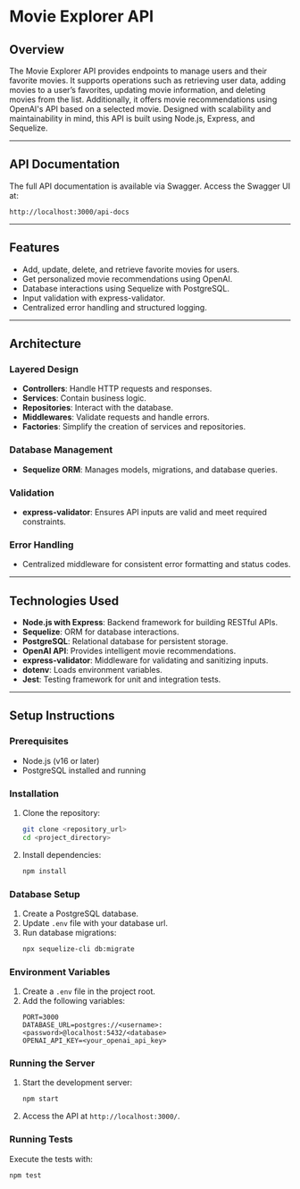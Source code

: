 # Movie Explorer API

## Overview

The Movie Explorer API provides endpoints to manage users and their favorite movies. It supports operations such as retrieving user data, adding movies to a user’s favorites, updating movie information, and deleting movies from the list. Additionally, it offers movie recommendations using OpenAI's API based on a selected movie. Designed with scalability and maintainability in mind, this API is built using Node.js, Express, and Sequelize.

---

## API Documentation

The full API documentation is available via Swagger. Access the Swagger UI at:

```
http://localhost:3000/api-docs
```

---

## Features

- Add, update, delete, and retrieve favorite movies for users.
- Get personalized movie recommendations using OpenAI.
- Database interactions using Sequelize with PostgreSQL.
- Input validation with express-validator.
- Centralized error handling and structured logging.

---

## Architecture

### Layered Design
- **Controllers**: Handle HTTP requests and responses.
- **Services**: Contain business logic.
- **Repositories**: Interact with the database.
- **Middlewares**: Validate requests and handle errors.
- **Factories**: Simplify the creation of services and repositories.

### Database Management
- **Sequelize ORM**: Manages models, migrations, and database queries.

### Validation
- **express-validator**: Ensures API inputs are valid and meet required constraints.

### Error Handling
- Centralized middleware for consistent error formatting and status codes.

---

## Technologies Used

- **Node.js with Express**: Backend framework for building RESTful APIs.
- **Sequelize**: ORM for database interactions.
- **PostgreSQL**: Relational database for persistent storage.
- **OpenAI API**: Provides intelligent movie recommendations.
- **express-validator**: Middleware for validating and sanitizing inputs.
- **dotenv**: Loads environment variables.
- **Jest**: Testing framework for unit and integration tests.

---

## Setup Instructions

### Prerequisites

- Node.js (v16 or later)
- PostgreSQL installed and running

### Installation

1. Clone the repository:
   ```bash
   git clone <repository_url>
   cd <project_directory>
   ```

2. Install dependencies:
   ```bash
   npm install
   ```

### Database Setup

1. Create a PostgreSQL database.
2. Update `.env` file with your database url.
3. Run database migrations:
   ```bash
   npx sequelize-cli db:migrate
   ```

### Environment Variables

1. Create a `.env` file in the project root.
2. Add the following variables:
   ```plaintext
   PORT=3000
   DATABASE_URL=postgres://<username>:<password>@localhost:5432/<database>
   OPENAI_API_KEY=<your_openai_api_key>
   ```

### Running the Server

1. Start the development server:
   ```bash
   npm start
   ```
2. Access the API at `http://localhost:3000/`.

### Running Tests

Execute the tests with:
```bash
npm test
```
